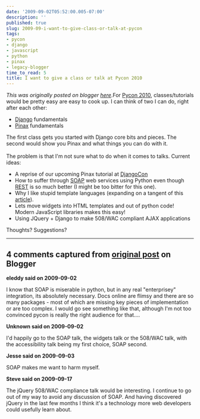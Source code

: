 ```yaml
---
date: '2009-09-02T05:52:00.005-07:00'
description: ''
published: true
slug: 2009-09-i-want-to-give-class-or-talk-at-pycon
tags:
- pycon
- django
- javascript
- python
- pinax
- legacy-blogger
time_to_read: 5
title: I want to give a class or talk at Pycon 2010
---
```


*This was originally posted on blogger [here](https://pydanny.blogspot.com/2009/09/i-want-to-give-class-or-talk-at-pycon.html)*.For <a href="http://us.pycon.org/2010/about/">Pycon 2010</a>, classes/tutorials would be pretty easy are easy to cook up. I can think of two I can do, right after each other:<br /><ul><li><a href="http://djangoproject.com">Django</a> fundamentals</li><li><a href="http://pinaxproject.com">Pinax</a> fundamentals</li></ul>The first class gets you started with Django core bits and pieces. The second would show you Pinax and what things you can do with it.<br /><br />The problem is that I'm not sure what to do when it comes to talks. Current ideas:<br /><ul><li>A reprise of our upcoming Pinax tutorial at <a href="http://djangocon.org">DjangoCon</a><br /></li><li>How to suffer through <a href="http://en.wikipedia.org/wiki/Vomiting">SOAP</a> web services using Python even though <a href="http://en.wikipedia.org/wiki/REST">REST</a> is so much better (I might be too bitter for this one).<br /></li><li>Why I like stupid template languages (expanding on a tangent of this <a href="http://pydanny.blogspot.com/2009/04/what-i-would-change-in-plone-templates.html">article</a>).</li><li>Lets move widgets into HTML templates and out of python code! Modern JavaScript libraries makes this easy!<br /></li><li>Using JQuery + Django to make 508/WAC compliant AJAX applications</li></ul>Thoughts? Suggestions?

---

## 4 comments captured from [original post](https://pydanny.blogspot.com/2009/09/i-want-to-give-class-or-talk-at-pycon.html) on Blogger

**eleddy said on 2009-09-02**

I know that SOAP is miserable in python, but in any real &quot;enterprisey&quot; integration, its absolutely necessary. Docs online  are flimsy and there are so many packages - most of which are missing key pieces of implementation or are too complex. I would go see something like that, although I'm not too convinced pycon is really the right audience for that....

**Unknown said on 2009-09-02**

I'd happily go to the SOAP talk, the widgets talk or the 508/WAC talk, with the accessibility talk being my first choice, SOAP second.

**Jesse said on 2009-09-03**

SOAP makes me want to harm myself.

**Steve said on 2009-09-17**

The jQuery 508/WAC compliance talk would be interesting. I continue to go out of my way to avoid any discussion of SOAP. And having discovered jQuery in the last few months I think it's a technology more web developers could usefully learn about.


